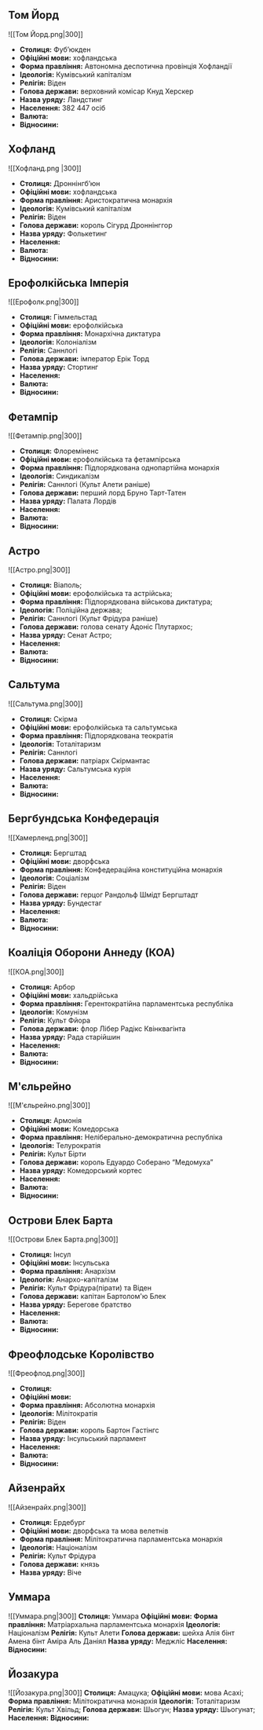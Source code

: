 ## **Том Йорд**
![[Том Йорд.png|300]]
- **Столиця:** Фуб’юкден
- **Офіційні мови:** хофландська
- **Форма правління:** Автономна деспотична провінція Хофландії
- **Ідеологія:** Кумівський капіталізм
- **Релігія:** Віден
- **Голова держави:** верховний комісар Кнуд Херскер
- **Назва уряду:** Ландстинг
- **Населення:** 382 447 осіб
- **Валюта:** 
- **Відносини:**

## **Хофланд**
![[Хофланд.png |300]]
- **Столиця:** Дроннінгб’юн
- **Офіційні мови:** хофландська
- **Форма правління:** Аристократична монархія
- **Ідеологія:** Кумівський капіталізм
- **Релігія:** Віден
- **Голова держави:** король Сігурд Дроннінггор
- **Назва уряду:** Фолькетинг
- **Населення:**
- **Валюта:** 
- **Відносини:**

## **Ерофолкійська Імперія**
![[Ерофолк.png|300]]
- **Столиця:** Гіммельстад
- **Офіційні мови:** ерофолкійська
- **Форма правління:** Монархічна диктатура
- **Ідеологія:** Колоніалізм
- **Релігія:** Саннлогі
- **Голова держави:** імператор Ерік Торд
- **Назва уряду:** Стортинг
- **Населення:**
- **Валюта:** 
- **Відносини:**

## **Фетампір**
 ![[Фетампір.png|300]]
- **Столиця:** Флореміненс
- **Офіційні мови:** ерофолкійська та фетампірська
- **Форма правління:** Підпорядкована однопартійна монархія
- **Ідеологія:** Синдикалізм
- **Релігія:** Саннлогі (Культ Алети раніше)
- **Голова держави:** перший лорд Бруно Тарт-Татен
- **Назва уряду:** Палата Лордів
- **Населення:**
- **Валюта:** 
- **Відносини:**

## **Астро**
![[Астро.png|300]]
- **Столиця:** Віаполь;
- **Офіційні мови:** ерофолкійська та астрійська;
- **Форма правління:** Підпорядкована військова диктатура;
- **Ідеологія:** Поліційна держава;
- **Релігія:** Саннлогі (Культ Фрідура раніше)
- **Голова держави:** голова сенату Адоніс Плутархос;
- **Назва уряду:** Сенат Астро;
- **Населення:**
- **Валюта:** 
- **Відносини:**

## **Сальтума**
![[Сальтума.png|300]]
- **Столиця:** Скірма
- **Офіційні мови:** ерофолкійська та сальтумська
- **Форма правління:** Підпорядкована теократія
- **Ідеологія:** Тоталітаризм
- **Релігія:** Саннлогі
- **Голова держави:** патріарх Скірмантас
- **Назва уряду:** Сальтумська курія
- **Населення:**
- **Валюта:** 
- **Відносини:**

## **Бергбундська Конфедерація**
![[Хамерленд.png|300]]
- **Столиця:** Бергштад
- **Офіційні мови:** дворфська
- **Форма правління:** Конфедераційна конституційна монархія
- **Ідеологія:** Соціалізм
- **Релігія:** Віден
- **Голова держави:** герцог Рандольф Шмідт Бергштадт
- **Назва уряду:** Бундестаг
- **Населення:**
- **Валюта:** 
- **Відносини:**

## **Коаліція Оборони Аннеду (КОА)**
![[КОА.png|300]]
- **Столиця:** Арбор
- **Офіційні мови:** хальдрійська
- **Форма правління:** Герентократійна парламентська республіка
- **Ідеологія:** Комунізм
- **Релігія:** Культ Фйора
- **Голова держави:** флор Лібер Радікс Квінквагінта
- **Назва уряду:** Рада старійшин
- **Населення:**
- **Валюта:** 
- **Відносини:**

## **М'єльрейно**
![[М'єльрейно.png|300]]
- **Столиця:** Армонія
- **Офіційні мови:** Комедорська
- **Форма правління:** Неліберально-демократична республіка
- **Ідеологія:** Телурократія
- **Релігія:** Культ Бірти
- **Голова держави:** король Едуардо Соберано “Медомуха”
- **Назва уряду:** Комедорський кортес
- **Населення:**
- **Валюта:** 
- **Відносини:**

## **Острови Блек Барта**
![[Острови Блек Барта.png|300]]
- **Столиця:** Інсул
- **Офіційні мови:** Інсульська
- **Форма правління:** Анархізм
- **Ідеологія:** Анархо-капіталізм
- **Релігія:** Культ Фрідура(пірати) та Віден
- **Голова держави:** капітан Бартолом'ю Блек
- **Назва уряду:** Берегове братство
- **Населення:**
- **Валюта:** 
- **Відносини:**

## **Фреофлодське Королівство** 
![[Фреофлод.png|300]]
- **Столиця:** 
- **Офіційні мови:** 
- **Форма правління:** Абсолютна монархія
- **Ідеологія:** Мілітократія
- **Релігія:** Віден
- **Голова держави:** король Бартон Гастінгс
- **Назва уряду:** Інсульський парламент
- **Населення:**
- **Валюта:** 
- **Відносини:**

## **Айзенрайх**
![[Айзенрайх.png|300]]
- **Столиця:** Ердебург
- **Офіційні мови:** дворфська та мова велетнів
- **Форма правління:** Мілітократична парламентська монархія
- **Ідеологія:** Націоналізм
- **Релігія:** Культ Фрідура
- **Голова держави:** князь
- **Назва уряду:** Віче

## **Уммара**
![[Уммара.png|300]]
**Столиця:** Уммара
**Офіційні мови:** 
**Форма правління:** Матріархальна парламентська монархія
**Ідеологія:** Націоналізм
**Релігія:** Культ Алети
**Голова держави:** шейха Алія бінт Амена бінт Аміра Аль Даніял
**Назва уряду:** Меджліс
**Населення:**
**Відносини:**

## **Йозакура**
![[Йозакура.png|300]]
**Столиця:** Амацука;
**Офіційні мови:** мова Асахі;
**Форма правління:** Мілітократична монархія
**Ідеологія:** Тоталітаризм
**Релігія:** Культ Хвільд;
**Голова держави:** Шьогун;
**Назва уряду:** Шьогунат;
**Населення:**
**Відносини:**
